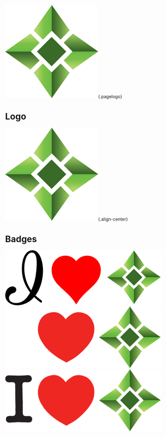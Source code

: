 ![Logo](/uploads/logo.png "Logo"){.pagelogo}
<!-- TITLE: Media -->
<!-- SUBTITLE: Ellaism - A stable network with no premine and no dev fees -->

# Logo
![Logo](/uploads/logo.png "Logo"){.align-center}

# Badges
![I Love Ella Alt](/uploads/badges/i-love-ella-alt.png "I Love Ella Alt")
![I Love Ella White](/uploads/badges/i-love-ella-white.png "I Love Ella White")
![I Love Ella](/uploads/badges/i-love-ella.png "I Love Ella")